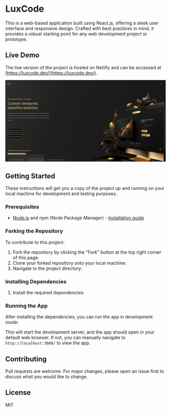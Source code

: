 # LuxCode

This is a web-based application built using React.js, offering a sleek user interface and responsive design. Crafted with best practices in mind, it provides a robust starting point for any web development project or prototype.

## Live Demo

The live version of the project is hosted on Netlify and can be accessed at [https://luxcode.dev/](https://luxcode.dev/).

![Luxcode Preview](src/assets/luxcode.png)

## Getting Started

These instructions will get you a copy of the project up and running on your local machine for development and testing purposes.

### Prerequisites

- [Node.js](https://nodejs.org/) and npm (Node Package Manager) - [Installation guide](https://docs.npmjs.com/downloading-and-installing-node-js-and-npm)

### Forking the Repository

To contribute to this project:

1. Fork the repository by clicking the "Fork" button at the top right corner of this page.
2. Clone your forked repository onto your local machine:
3. Navigate to the project directory:

### Installing Dependencies

1. Install the required dependencies:

### Running the App

After installing the dependencies, you can run the app in development mode:

This will start the development server, and the app should open in your default web browser. If not, you can manually navigate to `http://localhost:3000/` to view the app.

## Contributing

Pull requests are welcome. For major changes, please open an issue first to discuss what you would like to change.

## License

MIT
